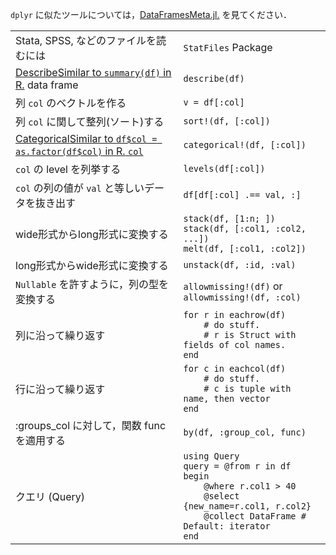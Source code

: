 `dplyr` に似たツールについては，[DataFramesMeta.jl.](https://github.com/JuliaStats/DataFramesMeta.jl) を見てください．

|                                  |                                           |
| -------------------------------- | ----------------------------------------- |
| Stata, SPSS, などのファイルを読むには      | `StatFiles` Package                       |
| <a class="tooltip" href="#">Describe<span>Similar to `summary(df)` in R.</span></a> data frame | `describe(df)` |
| 列 `col` のベクトルを作る  | `v = df[:col]`                            |
| 列 `col` に関して整列(ソート)する         | `sort!(df, [:col])`                       |
| <a class="tooltip" href="#">Categorical<span>Similar to `df$col = as.factor(df$col)` in R.</span> `col` | `categorical!(df, [:col])` |
| `col` の level を列挙する    | `levels(df[:col])`                        |
| `col` の列の値が `val` と等しいデータを抜き出す | `df[df[:col] .== val, :]`                 |
| wide形式からlong形式に変換する | `stack(df, [1:n; ])`<br>`stack(df, [:col1, :col2, ...])`<br>`melt(df, [:col1, :col2])` |
| long形式からwide形式に変換する | `unstack(df, :id, :val)`                  |
| `Nullable` を許すように，列の型を変換する    | `allowmissing!(df)` or `allowmissing!(df, :col)` |
| 列に沿って繰り返す                  | `for r in eachrow(df)`<br>`    # do stuff.`<br>`    # r is Struct with fields of col names.`<br>`end` |
| 行に沿って繰り返す                | `for c in eachcol(df)`<br>`    # do stuff.`<br>`    # c is tuple with name, then vector`<br>`end` |
| :groups_col に対して，関数 func を適用する     | `by(df, :group_col, func)`                |
| クエリ (Query)                   | `using Query`<br>`query = @from r in df begin`<br>`    @where r.col1 > 40`<br>`    @select {new_name=r.col1, r.col2}`<br>`    @collect DataFrame # Default: iterator`<br>`end` |
